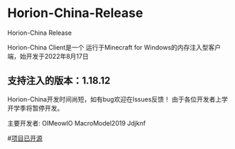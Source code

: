 # Horion-China-Release
Horion-China Release

Horion-China Client是一个
运行于Minecraft for Windows的内存注入型客户端，始开发于2022年8月17日

## 支持注入的版本：1.18.12

Horion-China开发时间尚短，如有bug欢迎在Issues反馈！
由于各位开发者上学 开学季将暂停开发。

主要开发者:
OIMeowIO
MacroModel2019
Jdjknf

#[项目已开源](https://github.com/AneryCoft/Horion-China)

